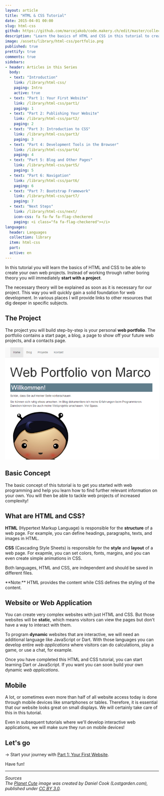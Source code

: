 ```yaml
---
layout: article
title: "HTML & CSS Tutorial"
date: 2015-04-01 00:00
slug: html-css
github: https://github.com/marcojakob/code.makery.ch/edit/master/collections/library/html-css-en.md
description: "Learn the basics of HTML and CSS in this tutorial to create your own web projects. We immediately start with a practical example of building your own portfolio website."
image: /assets/library/html-css/portfolio.png
published: true
prettify: true
comments: true
sidebars:
- header: Articles in this Series
  body:
  - text: "Introduction"
    link: /library/html-css/
    paging: Intro
    active: true
  - text: "Part 1: Your First Website"
    link: /library/html-css/part1/
    paging: 1
  - text: "Part 2: Publishing Your Website"
    link: /library/html-css/part2/
    paging: 2
  - text: "Part 3: Introduction to CSS"
    link: /library/html-css/part3/
    paging: 3
  - text: "Part 4: Development Tools in the Browser"
    link: /library/html-css/part4/
    paging: 4
  - text: "Part 5: Blog and Other Pages"
    link: /library/html-css/part5/
    paging: 5
  - text: "Part 6: Navigation"
    link: /library/html-css/part6/
    paging: 6
  - text: "Part 7: Bootstrap Framework"
    link: /library/html-css/part7/
    paging: 7
  - text: "Next Steps"
    link: /library/html-css/next/
    icon-css: fa fa-fw fa-flag-checkered
    paging: <i class="fa fa-flag-checkered"></i>
languages: 
  header: Languages
  collection: library
  item: html-css
  part: 
  active: en
---
```


In this tutorial you will learn the basics of HTML and CSS to be able to create your own web projects. Instead of working through rather boring theory you will immediately **start with a project**.

The necessary theory will be explained as soon as it is necessary for our project. This way you will quickly gain a solid foundation for web development. In various places I will provide links to other resources that dig deeper in specific subjects.


## The Project

The project you will build step-by-step is your personal **web portfolio**. The portfolio contains a start page, a blog, a page to show off your future web projects, and a contacts page.


<img src="/assets/library/html-css/portfolio.png" alt="Portfolio" class="img-thumbnail">


## Basic Concept

The basic concept of this tutorial is to get you started with web programming and help you learn how to find further relevant information on your own. You will then be able to tackle web projects of increased complexity!


## What are HTML and CSS?

**HTML** (Hypertext Markup Language) is responsible for the **structure** of a web page. For example, you can define headings, paragraphs, texts, and images in HTML.

**CSS** (Cascading Style Sheets) is responsible for the **style** and **layout** of a web page. For exapmle, you can set colors, fonts, margins, and you can even create simple animations in CSS.

Both languages, HTML and CSS, are independent and should be saved in different files.

<div class="alert alert-info">
  **Note:** HTML provides the content while CSS defines the styling of the content.
</div>


## Website or Web Application

You can create very complex websites with just HTML and CSS. But those websites will be **static**, which means visitors can view the pages but don't have a way to interact with them.

To program **dynamic** websites that are interactive, we will need an additional language like JavaScript or Dart. With those languages you can develop entire *web applications* where visitors can do calculations, play a game, or use a chat, for example.

Once you have completed this HTML and CSS tutorial, you can start learning Dart or JavaScript. If you want you can soon build your own dynamic *web applications*.


## Mobile

A lot, or sometimes even more than half of all website access today is done through mobile devices like smartphones or tables. Therefore, it is essential that our website looks great on small displays. We will certainly take care of this in this tutorial. 

Even in subsequent tutorials where we'll develop interactive web applications, we will make sure they run on mobile devices!


## Let's go

&rarr; Start your journey with [Part 1: Your First Website](/library/html-css/part1/).

Have fun!


***

*Sources*<br>
<em class="small">
The [Planet Cute](http://www.lostgarden.com/2007/05/dancs-miraculously-flexible-game.html) image was created by Daniel Cook (Lostgarden.com), published under [CC BY 3.0](http://creativecommons.org/licenses/by/3.0/us/).
</em>

